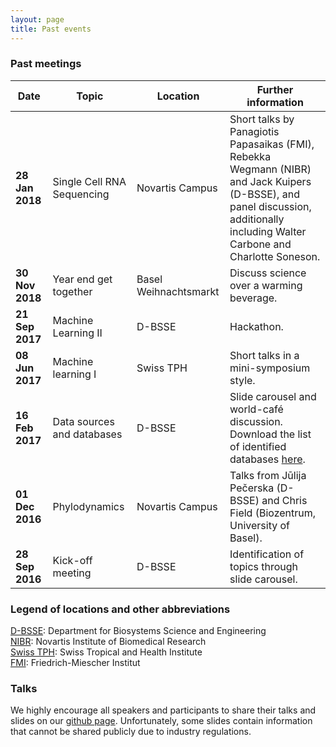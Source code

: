 ```yaml
---
layout: page
title: Past events
---
```





### Past meetings

| Date   | Topic   | Location   | Further information   |
|---|---|---|---|
| **28 Jan 2018** | Single Cell RNA Sequencing | Novartis Campus |  Short talks by Panagiotis Papasaikas (FMI), Rebekka Wegmann (NIBR) and Jack Kuipers (D-BSSE), and panel discussion, additionally including  Walter Carbone and Charlotte Soneson. |
| **30 Nov 2018** | Year end get together | Basel Weihnachtsmarkt |  Discuss science over a warming beverage. |
| **21 Sep 2017** | Machine Learning II | D-BSSE |  Hackathon. |
| **08 Jun 2017** | Machine learning I | Swiss TPH |  Short talks in a mini-symposium style. |
| **16 Feb 2017** | Data sources and databases | D-BSSE |  Slide carousel and world-café discussion. Download the list of identified databases [here][download data]. |
| **01 Dec 2016** | Phylodynamics | Novartis Campus | Talks from Jūlija Pečerska (D-BSSE) and Chris Field (Biozentrum, University of Basel). |
| **28 Sep 2016** | Kick-off meeting | D-BSSE |  Identification of topics through slide carousel. |

### Legend of locations and other abbreviations

[D-BSSE][link D-BSSE]: Department for Biosystems Science and Engineering     
[NIBR][link NIBR]: Novartis Institute of Biomedical Research  
[Swiss TPH][link Swiss TPH]: Swiss Tropical and Health Institute  
[FMI][link FMI]: Friedrich-Miescher Institut

### Talks
We highly encourage all speakers and participants to share their talks and slides on our [github page][link github]. Unfortunately, some slides contain information that cannot be shared publicly due to industry regulations.


[link D-BSSE]: http://www.bsse.ethz.ch
[download data]: /downloads/databases.docx
[link FMI]: http://www.fmi.ch/
[link NIBR]: https://www.novartis.com/our-science/novartis-institutes-biomedical-research
[link Swiss TPH]: https://www.swisstph.ch/
[link github]: https://github.com/BaselComputationalCommunityInResearch
